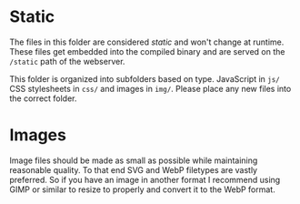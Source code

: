 # Static
The files in this folder are considered *static* and won't change at
runtime. These files get embedded into the compiled binary and are served
on the `/static` path of the webserver.

This folder is organized into subfolders based on type. JavaScript in `js/`
CSS stylesheets in `css/` and images in `img/`. Please place any new files
into the correct folder.

# Images
Image files should be made as small as possible while maintaining reasonable
quality. To that end SVG and WebP filetypes are vastly preferred.
So if you have an image in another format I recommend using GIMP or similar
to resize to properly and convert it to the WebP format.